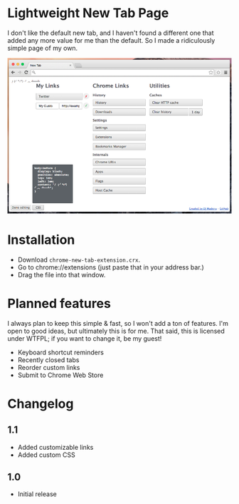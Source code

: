 # Lightweight New Tab Page

I don't like the default new tab, and I haven't found a different one that added any more value for me than the default. So I made a ridiculously simple page of my own. 

<img src="screenshot.png">

# Installation

* Download `chrome-new-tab-extension.crx`.
* Go to chrome://extensions (just paste that in your address bar.)
* Drag the file into that window.

# Planned features

I always plan to keep this simple & fast, so I won't add a ton of features. I'm open to good ideas, but ultimately this is for me. That said, this is licensed under WTFPL; if you want to change it, be my guest!

* Keyboard shortcut reminders
* Recently closed tabs
* Reorder custom links
* Submit to Chrome Web Store

# Changelog

## 1.1
* Added customizable links
* Added custom CSS

## 1.0
* Initial release